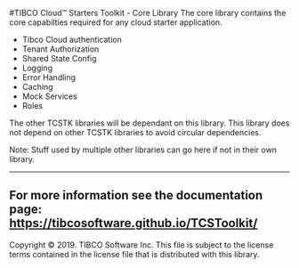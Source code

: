#TIBCO Cloud™ Starters Toolkit - Core Library
The core library contains the core capabilties required for any cloud starter application.

* Tibco Cloud authentication
* Tenant Authorization
* Shared State Config
* Logging
* Error Handling
* Caching
* Mock Services
* Roles

The other TCSTK libraries will be dependant on this library.
This library does not depend on other TCSTK libraries to avoid circular dependencies.

Note: Stuff used by multiple other libraries can go here if not in their own library.

---
For more information see the documentation page: 
https://tibcosoftware.github.io/TCSToolkit/
---
Copyright © 2019. TIBCO Software Inc.
This file is subject to the license terms contained
in the license file that is distributed with this library.
